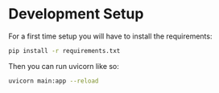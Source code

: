 Development Setup
=================

For a first time setup you will have to install the requirements:
```bash
pip install -r requirements.txt
```
Then you can run uvicorn like so:
```bash
uvicorn main:app --reload
```
